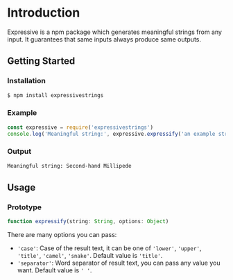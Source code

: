# Introduction

Expressive is a npm package which generates meaningful strings from any input. It guarantees that same inputs always produce same outputs.

## Getting Started

### Installation

```bash
$ npm install expressivestrings
```

### Example

```javascript
const expressive = require('expressivestrings')
console.log('Meaningful string:', expressive.expressify('an example string'))
```

### Output

```bash
Meaningful string: Second-hand Millipede
```

## Usage

### Prototype

```javascript
function expressify(string: String, options: Object)
```

There are many options you can pass:
- `'case'`: Case of the result text, it can be one of `'lower'`, `'upper'`, `'title'`, `'camel'`, `'snake'`. Default value is `'title'`.
- `'separator'`: Word separator of result text, you can pass any value you want. Default value is `' '`.
